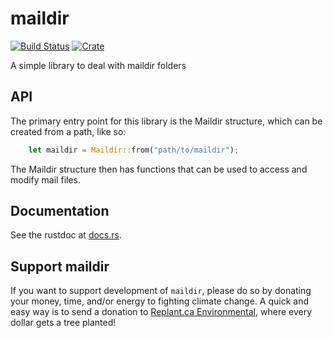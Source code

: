 maildir
===
[![Build Status](https://travis-ci.org/staktrace/maildir.svg?branch=master)](https://travis-ci.org/staktrace/maildir)
[![Crate](https://img.shields.io/crates/v/maildir.svg)](https://crates.io/crates/maildir)

A simple library to deal with maildir folders

API
---
The primary entry point for this library is the Maildir structure, which can be created from a path, like so:

```rust
    let maildir = Maildir::from("path/to/maildir");
```

The Maildir structure then has functions that can be used to access and modify mail files.

Documentation
---
See the rustdoc at [docs.rs](https://docs.rs/maildir/).

Support maildir
---
If you want to support development of `maildir`, please do so by donating your money, time, and/or energy to fighting climate change.
A quick and easy way is to send a donation to [Replant.ca Environmental](http://www.replant-environmental.ca/donate.html), where every dollar gets a tree planted!
